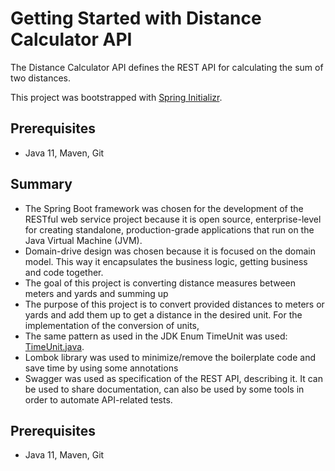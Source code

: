 # Getting Started with Distance Calculator API

The Distance Calculator API defines the REST API for calculating the sum of two distances.

This project was bootstrapped with [Spring Initializr](https://start.spring.io/).

## Prerequisites

* Java 11, Maven, Git

## Summary

* The Spring Boot framework was chosen for the development of the RESTful web service project
because it is open source, enterprise-level for creating standalone, production-grade applications
that run on the Java Virtual Machine (JVM).
* Domain-drive design was chosen because it is focused on the domain model. This way it encapsulates the business logic,
getting business and code together.
* The goal of this project is converting distance measures between meters and yards and summing up 
* The purpose of this project is to convert provided distances to meters or yards and add
them up to get a distance in the desired unit. For the implementation of the conversion of units,
* The same pattern as used in the JDK Enum TimeUnit was used: [TimeUnit.java](https://github.com/openjdk-mirror/jdk7u-jdk/blob/master/src/share/classes/java/util/concurrent/TimeUnit.java).
* Lombok library was used to minimize/remove the boilerplate code and save time by using some annotations
* Swagger was used as specification of the REST API, describing it. It can be used to share documentation,
can also be used by some tools in order to automate API-related tests.

## Prerequisites

* Java 11, Maven, Git